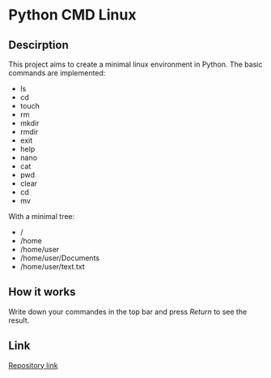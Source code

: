 # Python CMD Linux

## Descirption

This project aims to create a minimal linux environment in Python.
The basic commands are implemented:

- ls
- cd
- touch
- rm
- mkdir
- rmdir
- exit
- help
- nano
- cat
- pwd
- clear
- cd
- mv

With a minimal tree:

- /
- /home
- /home/user
- /home/user/Documents
- /home/user/text.txt

## How it works

Write down your commandes in the top bar and press _Return_ to see the result.

## Link

[Repository link](https://github.com/Loanbrwsk1/CMD-Linux-Python)
